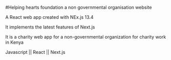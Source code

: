 #Helping hearts foundation a non governmental organisation website

A React web app created with NEx.js 13.4

It implements the latest features of Next.js

It is a charity web app for a non-governmental organization for charity work in Kenya

Javascript || React || Next.js



















